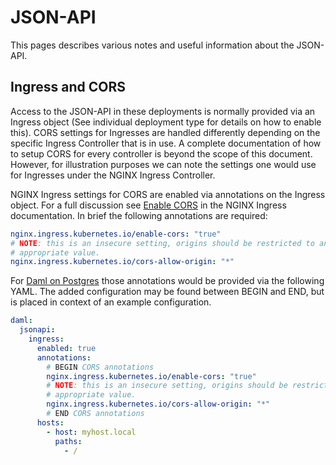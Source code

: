 # JSON-API

This pages describes various notes and useful information about the JSON-API.

## Ingress and CORS

Access to the JSON-API in these deployments is normally provided via an
Ingress object (See individual deployment type for details on how to enable
this). CORS settings for Ingresses are handled differently depending on the
specific Ingress Controller that is in use.  A complete documentation of how
to setup CORS for every controller is beyond the scope of this document.
However, for illustration purposes we can note the settings one would use for
Ingresses under the NGINX Ingress Controller.

NGINX Ingress settings for CORS are enabled via annotations on the Ingress
object.  For a full discussion see
[Enable CORS](https://kubernetes.github.io/ingress-nginx/user-guide/nginx-configuration/annotations/#enable-cors)
in the NGINX Ingress documentation.  In brief the following annotations are
required:

```yaml
nginx.ingress.kubernetes.io/enable-cors: "true"
# NOTE: this is an insecure setting, origins should be restricted to an
# appropriate value.
nginx.ingress.kubernetes.io/cors-allow-origin: "*"
```

For [Daml on Postgres](../daml-on-postgres/README.md) those annotations would be
provided via the following YAML.  The added configuration may be found between BEGIN
and END, but is placed in context of an example configuration.

```yaml
daml:
  jsonapi:
    ingress:
      enabled: true
      annotations:
        # BEGIN CORS annotations
        nginx.ingress.kubernetes.io/enable-cors: "true"
        # NOTE: this is an insecure setting, origins should be restricted to an
        # appropriate value.
        nginx.ingress.kubernetes.io/cors-allow-origin: "*"
        # END CORS annotations
      hosts:
        - host: myhost.local
          paths:
            - /
```
